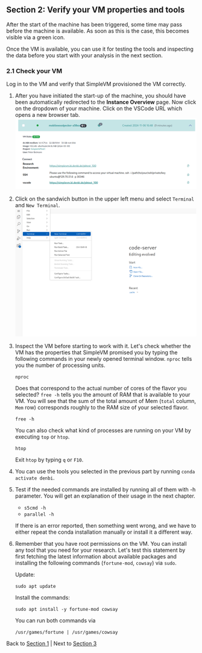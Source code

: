 ## Section 2: Verify your VM properties and tools

After the start of the machine has been triggered, some time may pass before the machine is available.
As soon as this is the case, this becomes visible via a green icon.

Once the VM is available, you can use it for testing the tools and inspecting the data before
you start with your analysis in the next section.

### 2.1 Check your VM

Log in to the VM and verify that SimpleVM provisioned the VM correctly.

1. After you have initiated the start-up of the machine, you should have been automatically redirected to the **Instance Overview** page. Now click on the dropdown of your machine. 
   Click on the VSCode URL which opens a new browser tab.
   ![](figures/vscode.png)
2. Click on the sandwich button in the upper left menu and select `Terminal` and `New Terminal`.
   ![](figures/terminal.png)
3. Inspect the VM before starting to work with it. Let's check whether the VM
   has the properties that SimpleVM promised you by typing the following commands
   in your newly opened terminal window.
   `nproc` tells you the number of processing units.
   ```
   nproc
   ```
   Does that correspond to the actual number of cores of the flavor you selected?
   `free -h` tells you the amount of RAM that is available to your VM. You will see
   that the sum of the total amount of Mem (`total` column, `Mem` row) corresponds 
   roughly to the RAM size of your selected flavor.
   ```
   free -h
   ```
   You can also check what kind of processes are running on your VM by executing `top`
   or `htop`.
   ```
   htop
   ```
   Exit `htop` by typing `q` or `F10`.

4. You can use the tools you selected in the previous part by running `conda activate denbi`.

5. Test if the needed commands are installed by running all of them with -h parameter.
   You will get an explanation of their usage in the next chapter.

   * `s5cmd -h`
   * `parallel -h`
   
   If there is an error reported, then something went wrong, and we have to either
   repeat the conda installation manually or install it a different way.

6. Remember that you have root permissions on the VM. You can install any
   tool that you need for your research.
   Let's test this statement by first fetching the latest information about available packages and installing the following commands (`fortune-mod`, `cowsay`) via `sudo`.

   Update:
   ```
   sudo apt update
   ```

   Install the commands:
   ```
   sudo apt install -y fortune-mod cowsay
   ```
   You can run both commands via
   ```
   /usr/games/fortune | /usr/games/cowsay 
   ```

Back to [Section 1](part1.md) | Next to [Section 3](part3.md)
